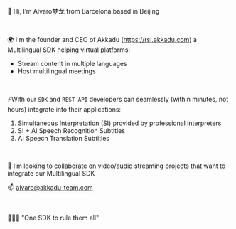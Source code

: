 👋 Hi, I’m Alvaro梦龙 from Barcelona based in Beijing

<br>

🌍 I'm the founder and CEO of Akkadu (https://rsi.akkadu.com) a Multilingual SDK helping virtual platforms:
- Stream content in multiple languages
- Host multilingual meetings

<br>

⚡With our `SDK` and `REST API` developers can seamlessly (within minutes, not hours) integrate into their applications:
1. Simultaneous Interpretation (SI) provided by professional interpreters
2. SI + AI Speech Recognition Subtitles
3. AI Speech Translation Subtitles

<br>

💞️ I’m looking to collaborate on video/audio streaming projects that want to integrate our Multilingual SDK

📫 alvaro@akkadu-team.com

<br>

🧙🏼‍♂️ "One SDK to rule them all"
